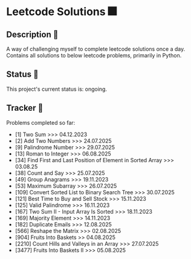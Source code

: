 # Leetcode Solutions :fireworks:

## Description :page_facing_up:
A way of challenging myself to complete leetcode solutions once a day. Contains all solutions to below leetcode problems, primarily in Python.

## Status :fish_cake:
This project's current status is: ongoing.

## Tracker :notebook_with_decorative_cover:
Problems completed so far:
- [1] Two Sum >>> 04.12.2023
- [2] Add Two Numbers >>> 24.07.2025
- [9] Palindrome Number >>> 29.07.2025
- [13] Roman to Integer >>> 06.08.2025
- [34] Find First and Last Position of Element in Sorted Array >>> 03.08.25
- [38] Count and Say >>> 25.07.2025
- [49] Group Anagrams >>> 19.11.2023
- [53] Maximum Subarray >>> 26.07.2025
- [109] Convert Sorted List to Binary Search Tree >>> 30.07.2025
- [121] Best Time to Buy and Sell Stock >>> 15.11.2023
- [125] Valid Palindrome >>> 16.11.2023
- [167] Two Sum II - Input Array Is Sorted >>> 18.11.2023
- [169] Majority Element >>> 14.11.2023
- [182] Duplicate Emails >>> 12.08.2025
- [566] Reshape the Matrix >>> 02.08.2025
- [904] Fruits Into Baskets >> 04.08.2025
- [2210] Count Hills and Valleys in an Array >>> 27.07.2025
- [3477] Fruits Into Baskets II >>> 05.08.2025